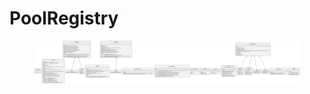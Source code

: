# PoolRegistry

<figure><img src="../../../.gitbook/assets/reigstry.svg" alt=""><figcaption></figcaption></figure>
